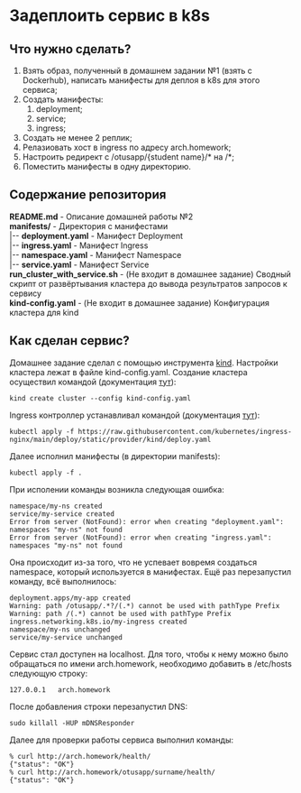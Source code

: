 # Задеплоить сервис в k8s
## Что нужно сделать?
1. Взять образ, полученный в домашнем задании №1 (взять с Dockerhub), написать манифесты для деплоя в k8s для этого сервиса;
2. Создать манифесты:
   1. deployment;
   2. service;
   3. ingress;
3. Создать не менее 2 реплик;
4. Релазиовать хост в ingress по адресу arch.homework;
5. Настроить редирект с /otusapp/{student name}/* на /*;
6. Поместить манифесты в одну директорию.

## Содержание репозитория
**README.md** - Описание домашней работы №2</br>
**manifests/** - Директория с манифестами</br>
|-- **deployment.yaml** - Манифест Deployment</br>
|-- **ingress.yaml** - Манифест Ingress</br>
|-- **namespace.yaml** - Манифест Namespace</br>
|-- **service.yaml** - Манифест Service</br>
**run_cluster_with_service.sh** - (Не входит в домашнее задание) Сводный скрипт от развёртывания кластера до вывода результратов запросов к сервису</br>
**kind-config.yaml** - (Не входит в домашнее задание) Конфигурация кластера для kind</br>

## Как сделан сервис?
Домашнее задание сделал с помощью инструмента [kind](https://kind.sigs.k8s.io). Настройки кластера лежат в файле kind-config.yaml. Создание кластера осуществил командой (документация [тут](https://kind.sigs.k8s.io/docs/user/quick-start/#configuring-your-kind-cluster)):
```
kind create cluster --config kind-config.yaml
```
Ingress контроллер устанавливал командой (документация [тут](https://kind.sigs.k8s.io/docs/user/ingress/#ingress-nginx)):
```
kubectl apply -f https://raw.githubusercontent.com/kubernetes/ingress-nginx/main/deploy/static/provider/kind/deploy.yaml
```
Далее исполнил манифесты (в директории manifests):
```
kubectl apply -f .
```
При исполении команды возникла следующая ошибка:
```
namespace/my-ns created
service/my-service created
Error from server (NotFound): error when creating "deployment.yaml": namespaces "my-ns" not found
Error from server (NotFound): error when creating "ingress.yaml": namespaces "my-ns" not found
```
Она происходит из-за того, что не успевает вовремя создаться namespace, который используется в манифестах. Ещё раз перезапустил команду, всё выполнилось:
```
deployment.apps/my-app created
Warning: path /otusapp/.*?/(.*) cannot be used with pathType Prefix
Warning: path /(.*) cannot be used with pathType Prefix
ingress.networking.k8s.io/my-ingress created
namespace/my-ns unchanged
service/my-service unchanged
```
Сервис стал доступен на localhost. Для того, чтобы к нему можно было обращаться по имени arch.homework, необходимо добавить в /etc/hosts следующую строку:
```
127.0.0.1   arch.homework
```
После добавления строки перезапустил DNS:
```
sudo killall -HUP mDNSResponder
```
Далее для проверки работы сервиса выполнил команды:
```
% curl http://arch.homework/health/
{"status": "OK"}
% curl http://arch.homework/otusapp/surname/health/
{"status": "OK"}
```